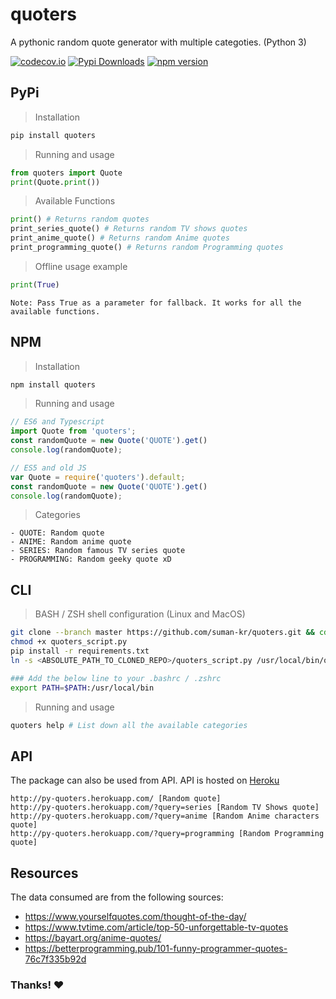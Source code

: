 # quoters
A pythonic random quote generator with multiple categoties. (Python 3)

[![codecov.io](https://codecov.io/github/suman-kr/quoters/coverage.svg?branch=master)](https://codecov.io/github/suman-kr/quoters?branch=master) [![Pypi Downloads](https://pepy.tech/badge/quoters/month)](https://pepy.tech/project/quoters) [![npm version](https://badge.fury.io/js/quoters.svg)](https://badge.fury.io/js/quoters)

## PyPi

> Installation
```sh
pip install quoters
```

> Running and usage
```py
from quoters import Quote
print(Quote.print())
```

> Available Functions
```py
print() # Returns random quotes
print_series_quote() # Returns random TV shows quotes
print_anime_quote() # Returns random Anime quotes
print_programming_quote() # Returns random Programming quotes
```
> Offline usage example
```py
print(True)
```
`Note: Pass True as a parameter for fallback. It works for all the available functions.`

## NPM


> Installation

```sh
npm install quoters
```

> Running and usage

```js
// ES6 and Typescript
import Quote from 'quoters';
const randomQuote = new Quote('QUOTE').get()
console.log(randomQuote);

// ES5 and old JS
var Quote = require('quoters').default;
const randomQuote = new Quote('QUOTE').get()
console.log(randomQuote);
```

> Categories
```
- QUOTE: Random quote
- ANIME: Random anime quote
- SERIES: Random famous TV series quote
- PROGRAMMING: Random geeky quote xD
```

## CLI

> BASH / ZSH shell configuration (Linux and MacOS)
```sh
git clone --branch master https://github.com/suman-kr/quoters.git && cd quoters
chmod +x quoters_script.py
pip install -r requirements.txt
ln -s <ABSOLUTE_PATH_TO_CLONED_REPO>/quoters_script.py /usr/local/bin/quoters

### Add the below line to your .bashrc / .zshrc  
export PATH=$PATH:/usr/local/bin 
```
> Running and usage
```sh
quoters help # List down all the available categories
```


## API
The package can also be used from API. API is hosted on [Heroku](https://www.heroku.com/)
```
http://py-quoters.herokuapp.com/ [Random quote]
http://py-quoters.herokuapp.com/?query=series [Random TV Shows quote]
http://py-quoters.herokuapp.com/?query=anime [Random Anime characters quote]
http://py-quoters.herokuapp.com/?query=programming [Random Programming quote]
```

## Resources
The data consumed are from the following sources:
- https://www.yourselfquotes.com/thought-of-the-day/
- https://www.tvtime.com/article/top-50-unforgettable-tv-quotes
- https://bayart.org/anime-quotes/
- https://betterprogramming.pub/101-funny-programmer-quotes-76c7f335b92d

### Thanks! :heart:
